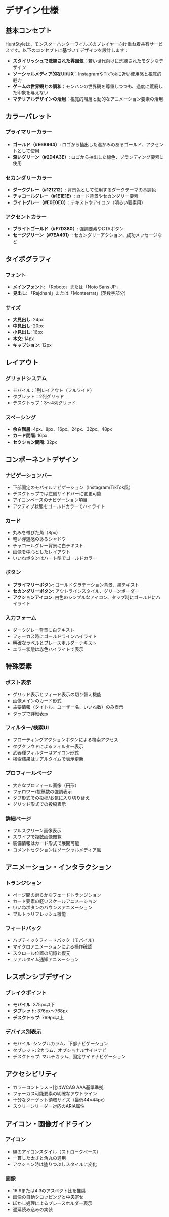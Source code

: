 # デザイン仕様

## 基本コンセプト

HuntStyleは、モンスターハンターワイルズのプレイヤー向け重ね着共有サービスです。以下のコンセプトに基づいてデザインを設計します：

- **スタイリッシュで洗練された雰囲気**：若い世代向けに洗練されたモダンなデザイン
- **ソーシャルメディア的なUI/UX**：InstagramやTikTokに近い使用感と視覚的魅力
- **ゲームの世界観との調和**：モンハンの世界観を尊重しつつも、過度に荒廃した印象を与えない
- **マテリアルデザインの活用**：視覚的階層と動的なアニメーション要素の活用

## カラーパレット

### プライマリーカラー
- **ゴールド（#E6B964）**: ロゴから抽出した温かみのあるゴールド、アクセントとして使用
- **深いグリーン（#2D4A3E）**: ロゴから抽出した緑色、ブランディング要素に使用

### セカンダリーカラー
- **ダークグレー（#121212）**: 背景色として使用するダークテーマの基調色
- **チャコールグレー（#1E1E1E）**: カード背景やセカンダリー要素
- **ライトグレー（#E0E0E0）**: テキストやアイコン（明るい要素用）

### アクセントカラー
- **ブライトゴールド（#F7D380）**: 強調要素やCTAボタン
- **セージグリーン（#7EA491）**: セカンダリーアクション、成功メッセージなど

## タイポグラフィ

### フォント
- **メインフォント**: 「Roboto」または「Noto Sans JP」
- **見出し**: 「Rajdhani」または「Montserrat」(英数字部分)

### サイズ
- **大見出し**: 24px
- **中見出し**: 20px
- **小見出し**: 16px
- **本文**: 14px
- **キャプション**: 12px

## レイアウト

### グリッドシステム
- モバイル：1列レイアウト（フルワイド）
- タブレット：2列グリッド
- デスクトップ：3～4列グリッド

### スペーシング
- **余白階層**: 4px、8px、16px、24px、32px、48px
- **カード間隔**: 16px
- **セクション間隔**: 32px

## コンポーネントデザイン

### ナビゲーションバー
- 下部固定のモバイルナビゲーション（Instagram/TikTok風）
- デスクトップでは左側サイドバーに変更可能
- アイコンベースのナビゲーション項目
- アクティブ状態をゴールドカラーでハイライト

### カード
- 丸みを帯びた角（8px）
- 軽い浮遊感のあるシャドウ
- チャコールグレー背景に白テキスト
- 画像を中心としたレイアウト
- いいねボタンはハート型でゴールドカラー

### ボタン
- **プライマリーボタン**: ゴールドグラデーション背景、黒テキスト
- **セカンダリーボタン**: アウトラインスタイル、グリーンボーダー
- **アクションアイコン**: 白色のシンプルなアイコン、タップ時にゴールドにハイライト

### 入力フォーム
- ダークグレー背景に白テキスト
- フォーカス時にゴールドラインハイライト
- 明確なラベルとプレースホルダーテキスト
- エラー状態は赤色ハイライトで表示

## 特殊要素

### ポスト表示
- グリッド表示とフィード表示の切り替え機能
- 画像メインのカード形式
- 主要情報（タイトル、ユーザー名、いいね数）のみ表示
- タップで詳細表示

### フィルター/検索UI
- フローティングアクションボタンによる検索アクセス
- タグクラウドによるフィルター表示
- 武器種フィルターはアイコン形式
- 検索結果はリアルタイムで表示更新

### プロフィールページ
- 大きなプロフィール画像（円形）
- フォロワー/投稿数の強調表示
- タブ形式での投稿/お気に入り切り替え
- グリッド形式での投稿表示

### 詳細ページ
- フルスクリーン画像表示
- スワイプで複数画像閲覧
- 装備情報はカード形式で展開可能
- コメントセクションはソーシャルメディア風

## アニメーション・インタラクション

### トランジション
- ページ間の滑らかなフェードトランジション
- カード要素の軽いスケールアニメーション
- いいねボタンのバウンスアニメーション
- プルトゥリフレッシュ機能

### フィードバック
- ハプティックフィードバック（モバイル）
- マイクロアニメーションによる操作確認
- スクロール位置の記憶と復元
- リアルタイム通知アニメーション

## レスポンシブデザイン

### ブレイクポイント
- **モバイル**: 375px以下
- **タブレット**: 376px～768px
- **デスクトップ**: 769px以上

### デバイス別表示
- モバイル: シングルカラム、下部ナビゲーション
- タブレット: 2カラム、オプショナルサイドナビ
- デスクトップ: マルチカラム、固定サイドナビゲーション

## アクセシビリティ

- カラーコントラスト比はWCAG AAA基準準拠
- フォーカス可能要素の明確なアウトライン
- 十分なターゲット領域サイズ（最低44×44px）
- スクリーンリーダー対応のARIA属性

## アイコン・画像ガイドライン

### アイコン
- 線のアイコンスタイル（ストロークベース）
- 一貫した太さと角丸の適用
- アクション時は塗りつぶしスタイルに変化

### 画像
- 16:9または4:3のアスペクト比を推奨
- 画像の自動クロッピングと中央寄せ
- ぼかし処理によるプレースホルダー表示
- 遅延読み込みの実装